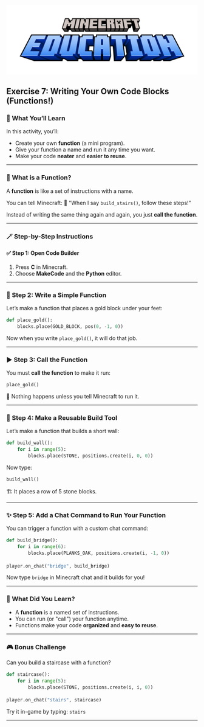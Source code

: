 ![Minecraft Education Logo](images/education-minecraft-logo.png)

## Exercise 7: Writing Your Own Code Blocks (Functions!)

### 🎯 What You’ll Learn

In this activity, you’ll:

* Create your own **function** (a mini program).
* Give your function a name and run it any time you want.
* Make your code **neater** and **easier to reuse**.

---

### 🤔 What is a Function?

A **function** is like a set of instructions with a name.

You can tell Minecraft:
💬 "When I say `build_stairs()`, follow these steps!"

Instead of writing the same thing again and again, you just **call the function**.

---

### 🪄 Step-by-Step Instructions

#### ✅ Step 1: Open Code Builder

1. Press **C** in Minecraft.
2. Choose **MakeCode** and the **Python** editor.

---

### 🧱 Step 2: Write a Simple Function

Let’s make a function that places a gold block under your feet:

```python
def place_gold():
    blocks.place(GOLD_BLOCK, pos(0, -1, 0))
```

Now when you write `place_gold()`, it will do that job.

---

### ▶️ Step 3: Call the Function

You must **call the function** to make it run:

```python
place_gold()
```

🧠 Nothing happens unless you tell Minecraft to run it.

---

### 🧰 Step 4: Make a Reusable Build Tool

Let’s make a function that builds a short wall:

```python
def build_wall():
    for i in range(5):
        blocks.place(STONE, positions.create(i, 0, 0))
```

Now type:

```python
build_wall()
```

🏗️ It places a row of 5 stone blocks.

---

### ✨ Step 5: Add a Chat Command to Run Your Function

You can trigger a function with a custom chat command:

```python
def build_bridge():
    for i in range(6):
        blocks.place(PLANKS_OAK, positions.create(i, -1, 0))

player.on_chat("bridge", build_bridge)
```

Now type `bridge` in Minecraft chat and it builds for you!

---

### 🧠 What Did You Learn?

* A **function** is a named set of instructions.
* You can run (or "call") your function anytime.
* Functions make your code **organized** and **easy to reuse**.

---

### 🎮 Bonus Challenge

Can you build a staircase with a function?

```python
def staircase():
    for i in range(5):
        blocks.place(STONE, positions.create(i, i, 0))

player.on_chat("stairs", staircase)
```

Try it in-game by typing: `stairs`

---
